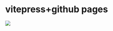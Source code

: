 # vitepress+github pages

![](https://yangyang666.oss-cn-chengdu.aliyuncs.com/typoraImages/4cfb68822116a3a1afa8871b690605c6.jpg)
